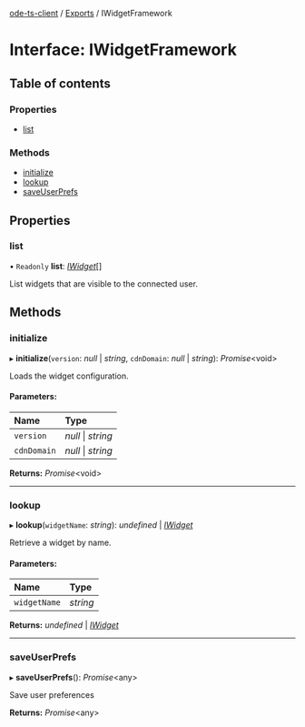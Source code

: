 [ode-ts-client](../README.md) / [Exports](../modules.md) / IWidgetFramework

# Interface: IWidgetFramework

## Table of contents

### Properties

- [list](iwidgetframework.md#list)

### Methods

- [initialize](iwidgetframework.md#initialize)
- [lookup](iwidgetframework.md#lookup)
- [saveUserPrefs](iwidgetframework.md#saveuserprefs)

## Properties

### list

• `Readonly` **list**: [*IWidget*](iwidget.md)[]

List widgets that are visible to the connected user.

## Methods

### initialize

▸ **initialize**(`version`: *null* \| *string*, `cdnDomain`: *null* \| *string*): *Promise*<void\>

Loads the widget configuration.

#### Parameters:

Name | Type |
:------ | :------ |
`version` | *null* \| *string* |
`cdnDomain` | *null* \| *string* |

**Returns:** *Promise*<void\>

___

### lookup

▸ **lookup**(`widgetName`: *string*): *undefined* \| [*IWidget*](iwidget.md)

Retrieve a widget by name.

#### Parameters:

Name | Type |
:------ | :------ |
`widgetName` | *string* |

**Returns:** *undefined* \| [*IWidget*](iwidget.md)

___

### saveUserPrefs

▸ **saveUserPrefs**(): *Promise*<any\>

Save user preferences

**Returns:** *Promise*<any\>
